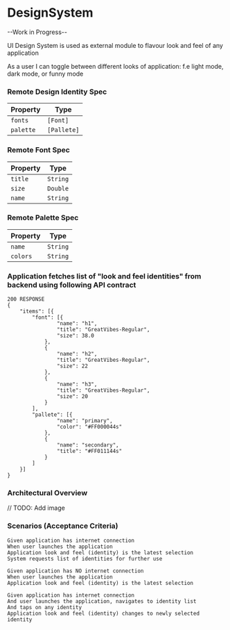 # DesignSystem

--Work in Progress--

UI Design System is used as external module to flavour look and feel of any application

As a user I can toggle between different looks of application: f.e light mode, dark mode, or funny mode
 

### Remote Design Identity Spec

| Property   | Type        |
|------------|-------------|
| `fonts`    | `[Font]`    |
| `palette`  | `[Pallete]` |


### Remote Font Spec

| Property| Type     |
|---------|----------|
| `title` | `String` | // f.e "Papyrus-Condensed"
| `size`  | `Double` | // f.e 38.0
| `name`  | `String` | // h1, h2, h3, h4, h5, body1, body2, body3 - 8 types


### Remote Palette Spec

| Property| Type      |
|---------|-----------|
| `name`  | `String`  | // primary, seconday, tertiary, attention, background1 - 5types
| `colors`| `String`  | // f.e "#FF000044s"
 
 
### Application fetches list of "look and feel identities" from backend using following API contract

```
200 RESPONSE      
{
    "items": [{
        "font": [{
                "name": "h1",
                "title": "GreatVibes-Regular",
                "size": 38.0
            },
            {
                "name": "h2",
                "title": "GreatVibes-Regular",
                "size": 22
            },
            {
                "name": "h3",
                "title": "GreatVibes-Regular",
                "size": 20
            }
        ],
        "pallete": [{
                "name": "primary",
                "color": "#FF000044s"
            },
            {
                "name": "secondary",
                "title": "#FF011144s"
            }
        ]
    }]
}
```

### Architectural Overview
// TODO: Add image



### Scenarios (Acceptance Criteria)

``` 
Given application has internet connection
When user launches the application
Application look and feel (identity) is the latest selection
System requests list of identities for further use
```

``` 
Given application has NO internet connection
When user launches the application
Application look and feel (identity) is the latest selection
```

``` 
Given application has internet connection
And user launches the application, navigates to identity list
And taps on any identity
Application look and feel (identity) changes to newly selected identity
``` 
